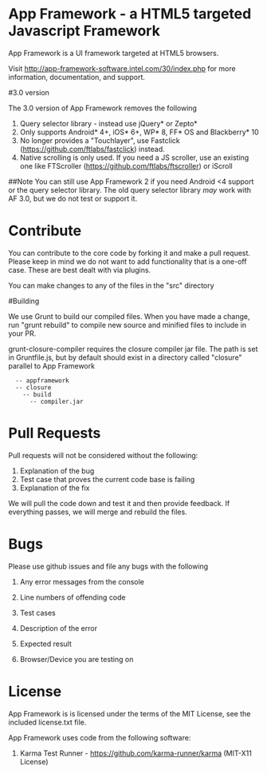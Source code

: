 # App Framework - a HTML5 targeted Javascript Framework

App Framework is a UI framework targeted at HTML5 browsers.

Visit <http://app-framework-software.intel.com/30/index.php> for more information, documentation, and support.


#3.0 version

The 3.0 version of App Framework removes the following

1. Query selector library - instead use jQuery* or Zepto*
2. Only supports Android* 4+, iOS* 6+, WP* 8, FF* OS and Blackberry* 10
3. No longer provides a "Touchlayer", use Fastclick (https://github.com/ftlabs/fastclick) instead.
4. Native scrolling is only used.  If you need a JS scroller, use an existing one like FTScroller (https://github.com/ftlabs/ftscroller) or iScroll

##Note
You can still use App Framework 2 if you need Android <4 support or the query selector library.  The old query selector library *may* work with AF 3.0, but we do not test or support it. 

# Contribute

You can contribute to the core code by forking it and make a pull request.  Please keep in mind we do not want to add functionality that is a one-off case.  These are best dealt with via plugins.

You can make changes to any of the files in the "src" directory



#Building

We use Grunt to build our compiled files.  When you have made a change, run "grunt rebuild" to compile new source and minified files to include in your PR.

grunt-closure-compiler requires the closure compiler jar file.  The path is set in Gruntfile.js, but by default should exist in a directory called "closure" parallel to App Framework

```
  -- appframework
  -- closure
    -- build
      -- compiler.jar
```

# Pull Requests

Pull requests will not be considered without the following:

1. Explanation of the bug
2. Test case that proves the current code base is failing
3. Explanation of the fix

We will pull the code down and test it and then provide feedback.  If everything passes, we will merge and rebuild the files.


# Bugs

Please use github issues and file any bugs with the following

1. Any error messages from the console

2. Line numbers of offending code

3. Test cases

4. Description of the error

5. Expected result

6. Browser/Device you are testing on


# License

App Framework is is licensed under the terms of the MIT License, see the included license.txt file.

App Framework uses code from the following software:

1) Karma Test Runner - https://github.com/karma-runner/karma (MIT-X11 License)